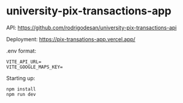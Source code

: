 # university-pix-transactions-app
API: https://github.com/rodrigodesan/university-pix-transactions-api

Deployment: https://pix-transations-app.vercel.app/


.env format:

```
VITE_API_URL=
VITE_GOOGLE_MAPS_KEY=
```

Starting up:
```
npm install
npm run dev
```

